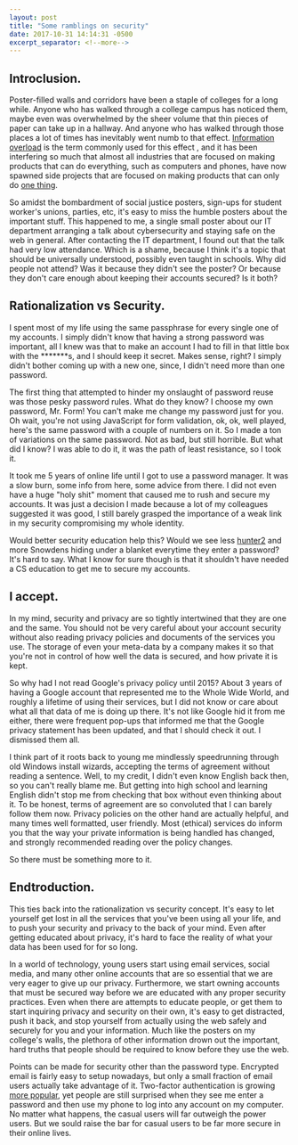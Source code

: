 ```yaml
---
layout: post
title: "Some ramblings on security"
date: 2017-10-31 14:14:31 -0500
excerpt_separator: <!--more-->
---
```


Introclusion.
------------

Poster-filled walls and corridors have been a staple of colleges for a long
while. Anyone who has walked through a college campus has noticed them, maybe
even was overwhelmed by the sheer volume that thin pieces of paper can take up
in a hallway. And anyone who has walked through those places a lot of times has
inevitably went numb to that effect. [Information overload](http://www.economist.com/node/18895468) is the term
commonly used for this effect <!--more-->, and it has been interfering so much that almost
all industries that are focused on making products that can do everything, such
as computers and phones, have now spawned side projects that are focused on
making products that can only do [one thing](http://getfreewrite.com).

So amidst the bombardment of social justice posters, sign-ups for student
worker's unions, parties, etc, it's easy to miss the humble posters about the
important stuff. This happened to me, a single small poster about our IT
department arranging a talk about cybersecurity and staying safe on the web in
general. After contacting the IT department, I found out that the talk had very
low attendance. Which is a shame, because I think it's a topic that should be
universally understood, possibly even taught in schools. Why did people not
attend? Was it because they didn't see the poster? Or because they don't care
enough about keeping their accounts secured? Is it both?

Rationalization vs Security.
---------------------------

I spent most of my life using the same passphrase for every single one of my
accounts. I simply didn't know that having a strong password was important, all
I knew was that to make an account I had to fill in that little box with the
\*\*\*\*\*\*\*s, and I should keep it secret. Makes sense, right? I simply
didn't bother coming up with a new one, since, I didn't need more than one
password.

The first thing that attempted to hinder my onslaught of password reuse was
those pesky password rules. What do they know? I choose my own password, Mr.
Form! You can't make me change my password just for you. Oh wait, you're not
using JavaScript for form validation, ok, ok, well played, here's the same
password with a couple of numbers on it. So I made a ton of variations on the
same password. Not as bad, but still horrible. But what did I know? I was able
to do it, it was the path of least resistance, so I took it.

It took me 5 years of online life until I got to use a password manager. It was
a slow burn, some info from here, some advice from there. I did not even have a
huge "holy shit" moment that caused me to rush and secure my accounts. It was
just a decision I made because a lot of my colleagues suggested it was good, I
still barely grasped the importance of a weak link in my security compromising
my whole identity.

Would better security education help this? Would we see less
[hunter2](http://www.bash.org/?244321) and more Snowdens hiding under a blanket
everytime they enter a password? It's hard to say. What I know for sure though
is that it shouldn't have needed a CS education to get me to secure my accounts.

I accept.
--------

In my mind, security and privacy are so tightly intertwined that they are one
and the same. You should not be very careful about your account security without
also reading privacy policies and documents of the services you use. The storage
of even your meta-data by a company makes it so that you're not in control of
how well the data is secured, and how private it is kept.

So why had I not read Google's privacy policy until 2015? About 3 years of
having a Google account that represented me to the Whole Wide World, and roughly
a lifetime of using their services, but I did not know or care about what all
that data of me is doing up there. It's not like Google hid it from me either,
there were frequent pop-ups that informed me that the Google privacy statement
has been updated, and that I should check it out. I dismissed them all.

I think part of it roots back to young me mindlessly speedrunning through old
Windows install wizards, accepting the terms of agreement without reading a
sentence. Well, to my credit, I didn't even know English back then, so you can't
really blame me. But getting into high school and learning English didn't stop
me from checking that box without even thinking about it. To be honest, terms of
agreement are so convoluted that I can barely follow them now. Privacy policies
on the other hand are actually helpful, and many times well formatted, user
friendly. Most (ethical) services do inform you that the way your private
information is being handled has changed, and strongly recommended reading over
the policy changes.

So there must be something more to it.

Endtroduction.
-------------

This ties back into the rationalization vs security concept. It's easy to let
yourself get lost in all the services that you've been using all your life, and
to push your security and privacy to the back of your mind. Even after getting
educated about privacy, it's hard to face the reality of what your data has been
used for for so long.

In a world of technology, young users start using email services, social media,
and many other online accounts that are so essential that we are very eager to
give up our privacy. Furthermore, we start owning accounts that must be secured
way before we are educated with any proper security practices. Even when there
are attempts to educate people, or get them to start inquiring privacy and
security on their own, it's easy to get distracted, push it back, and stop
yourself from actually using the web safely and securely for you and your
information. Much like the posters on my college's walls, the plethora of other
information drown out the important, hard truths that people should be required
to know before they use the web.

Points can be made for security other than the password type. Encrypted email is
fairly easy to setup nowadays, but only a small fraction of email users actually
take advantage of it. Two-factor authentication is growing [more
popular](https://www.drupal.org/project/usage/tfa), yet people are still
surprised when they see me enter a password and then use my phone to log into
any account on my computer. No matter what happens, the casual users will far
outweigh the power users. But we sould raise the bar for casual users to be far
more secure in their online lives.
